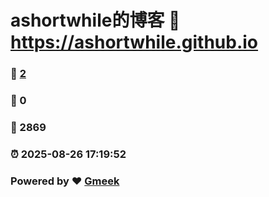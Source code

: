 # ashortwhile的博客 :link: https://ashortwhile.github.io 
### :page_facing_up: [2](https://ashortwhile.github.io/tag.html) 
### :speech_balloon: 0 
### :hibiscus: 2869 
### :alarm_clock: 2025-08-26 17:19:52 
### Powered by :heart: [Gmeek](https://github.com/Meekdai/Gmeek)
